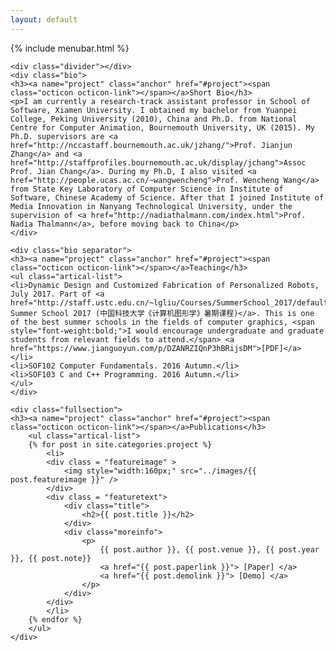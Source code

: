 ```yaml
---
layout: default
---
```

<div class="index-content home">
    <div class="section">
        {% include menubar.html %}
	
	<div class="divider"></div>
	<div class="bio">
	<h3><a name="project" class="anchor" href="#project"><span class="octicon octicon-link"></span></a>Short Bio</h3>
	<p>I am currently a research-track assistant professor in School of Software, Xiamen University. I obtained my bachelor from Yuanpei College, Peking University (2010), China and Ph.D. from National Centre for Computer Animation, Bournemouth University, UK (2015). My Ph.D. supervisors are <a href="http://nccastaff.bournemouth.ac.uk/jzhang/">Prof. Jianjun Zhang</a> and <a href="http://staffprofiles.bournemouth.ac.uk/display/jchang">Assoc Prof. Jian Chang</a>. During my Ph.D, I also visited <a href="http://people.ucas.ac.cn/~wangwencheng">Prof. Wencheng Wang</a> from State Key Laboratory of Computer Science in Institute of Software, Chinese Academy of Science. After that I joined Institute of Media Innovation in Nanyang Technological University, under the supervision of <a href="http://nadiathalmann.com/index.html">Prof. Nadia Thalmann</a>, before moving back to China</p>
	</div>

	<div class="bio separator">
	<h3><a name="project" class="anchor" href="#project"><span class="octicon octicon-link"></span></a>Teaching</h3>
	<ul class="artical-list">
	<li>Dynamic Design and Customized Fabrication of Personalized Robots, July 2017. Part of <a href="http://staff.ustc.edu.cn/~lgliu/Courses/SummerSchool_2017/default.html">USTC Summer School 2017 (中国科技大学《计算机图形学》暑期课程)</a>. This is one of the best summer schools in the fields of computer graphics, <span style="font-weight:bold;">I would encourage undergraduate and graduate students from relevant fields to attend.</span> <a href="https://www.jianguoyun.com/p/DZANRZIQnP3hBRijsDM">[PDF]</a> </li>	
	<li>SOF102 Computer Fundamentals. 2016 Autumn.</li>
	<li>SOF103 C and C++ Programming. 2016 Autumn.</li>
	</ul>
	</div>

	<div class="fullsection">
	<h3><a name="project" class="anchor" href="#project"><span class="octicon octicon-link"></span></a>Publications</h3>
		<ul class="artical-list">
		{% for post in site.categories.project %}
		    <li>
			<div class = "featureimage" >
				<img style="width:160px;" src="../images/{{ post.featureimage }}" /> 
			</div>
			<div class = "featuretext">
				<div class="title">
				   	<h2>{{ post.title }}</h2>
				</div>
				<div class="moreinfo">
					<p>
						{{ post.author }}, {{ post.venue }}, {{ post.year }}, {{ post.note}}
						<a href="{{ post.paperlink }}"> [Paper] </a>
						<a href="{{ post.demolink }}"> [Demo] </a>
					</p>
				</div>
			</div>		
		    </li>
		{% endfor %}
		</ul>
	</div>
